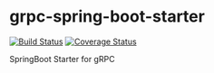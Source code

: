 # grpc-spring-boot-starter

[![Build Status](https://travis-ci.org/shichaoyuan/grpc-spring-boot-starter.svg?branch=master)](https://travis-ci.org/shichaoyuan/grpc-spring-boot-starter)
[![Coverage Status](https://coveralls.io/repos/github/shichaoyuan/grpc-spring-boot-starter/badge.svg?branch=master)](https://coveralls.io/github/shichaoyuan/grpc-spring-boot-starter?branch=master)

SpringBoot Starter for gRPC

